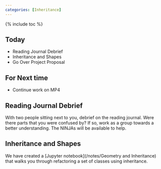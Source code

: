 ```yaml
---
categories: [Inheritance]
---
```


{% include toc %}

## Today

* Reading Journal Debrief
* Inheritance and Shapes
* Go Over Project Proposal

## For Next time
* Continue work on MP4

## Reading Journal Debrief
With two people sitting next to you, debrief on the reading journal.  Were there parts that you were confused by?  If so, work as a group towards a better understanding.  The NINJAs will be available to help.

## Inheritance and Shapes
We have created a [Jupyter notebook](/notes/Geometry and Inheritance) that walks you through refactoring a set of classes using inheritance.
